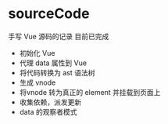 # sourceCode
手写 Vue 源码的记录
目前已完成
+ 初始化 Vue
+ 代理 data 属性到 Vue
+ 将代码转换为 ast 语法树
+ 生成 vnode
+ 将vnode 转为真正的 element 并挂载到页面上
+ 收集依赖，派发更新
+ data 的观察者模式
